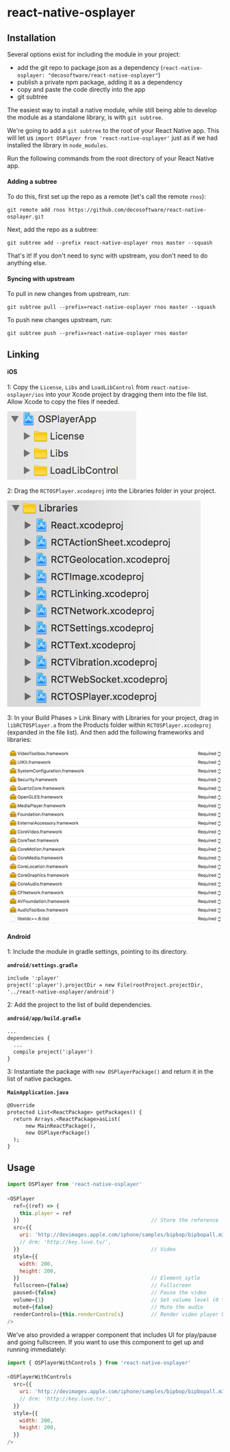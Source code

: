 # react-native-osplayer

## Installation

Several options exist for including the module in your project:
- add the git repo to package.json as a dependency (`react-native-osplayer: "decosoftware/react-native-osplayer"`)
- publish a private npm package, adding it as a dependency
- copy and paste the code directly into the app
- git subtree

The easiest way to install a native module, while still being able to develop the module as a standalone library, is with `git subtree`.

We're going to add a `git subtree` to the root of your React Native app. This will let us `import OSPlayer from 'react-native-osplayer'` just as if we had installed the library in `node_modules`.

Run the following commands from the root directory of your React Native app.

#### Adding a subtree

To do this, first set up the repo as a remote (let's call the remote `rnos`):

```
git remote add rnos https://github.com/decosoftware/react-native-osplayer.git
```

Next, add the repo as a subtree:

```
git subtree add --prefix react-native-osplayer rnos master --squash
```

That's it! If you don't need to sync with upstream, you don't need to do anything else.

#### Syncing with upstream

To pull in new changes from upstream, run:

```
git subtree pull --prefix=react-native-osplayer rnos master --squash
```

To push new changes upstream, run:

```
git subtree push --prefix=react-native-osplayer rnos master
```

## Linking

#### iOS

1: Copy the `License`, `Libs` and `LoadLibControl` from `react-native-osplayer/ios` into your Xcode project by dragging them into the file list. Allow Xcode to copy the files if needed.

![copy files](docs/ios-copy-files.png)

2: Drag the `RCTOSPlayer.xcodeproj` into the Libraries folder in your project.

![link library](docs/ios-link-library.png)

3: In your Build Phases > Link Binary with Libraries for your project, drag in `libRCTOSPlayer.a` from the Products folder within `RCTOSPlayer.xcodeproj` (expanded in the file list). And then add the following frameworks and libraries:

![link library](docs/ios-link-binary.png)

#### Android

1: Include the module in gradle settings, pointing to its directory.

**`android/settings.gradle`**

```
include ':player'
project(':player').projectDir = new File(rootProject.projectDir, '../react-native-osplayer/android')
```

2: Add the project to the list of build dependencies.

**`android/app/build.gradle`**

```
...
dependencies {
  ...
  compile project(':player')
}
```

3: Instantiate the package with `new OSPlayerPackage()` and return it in the list of native packages.

**`MainApplication.java`**
```
@Override
protected List<ReactPackage> getPackages() {
  return Arrays.<ReactPackage>asList(
      new MainReactPackage(),
      new OSPlayerPackage()
  );
}
```

## Usage

```js
import OSPlayer from 'react-native-osplayer'

<OSPlayer
  ref={(ref) => {
    this.player = ref
  }}                                           // Store the reference
  src={{
    uri: 'http://devimages.apple.com/iphone/samples/bipbop/bipbopall.m3u8',
    // drm: 'http://key.luve.tv/',
  }}                                           // Video
  style={{
    width: 200,
    height: 200,
  }}                                           // Element sytle
  fullscreen={false}                           // Fullscreen
  paused={false}                               // Pause the video
  volume={1}                                   // Set volume level (0 to 1)
  muted={false}                                // Mute the audio
  renderControls={this.renderControls}         // Render video player UI
/>
```

We've also provided a wrapper component that includes UI for play/pause and going fullscreen. If you want to use this component to get up and running immediately:

```js
import { OSPlayerWithControls } from 'react-native-osplayer'

<OSPlayerWithControls
  src={{
    uri: 'http://devimages.apple.com/iphone/samples/bipbop/bipbopall.m3u8',
    // drm: 'http://key.luve.tv/',
  }}
  style={{
    width: 200,
    height: 200,
  }}
/>
```
